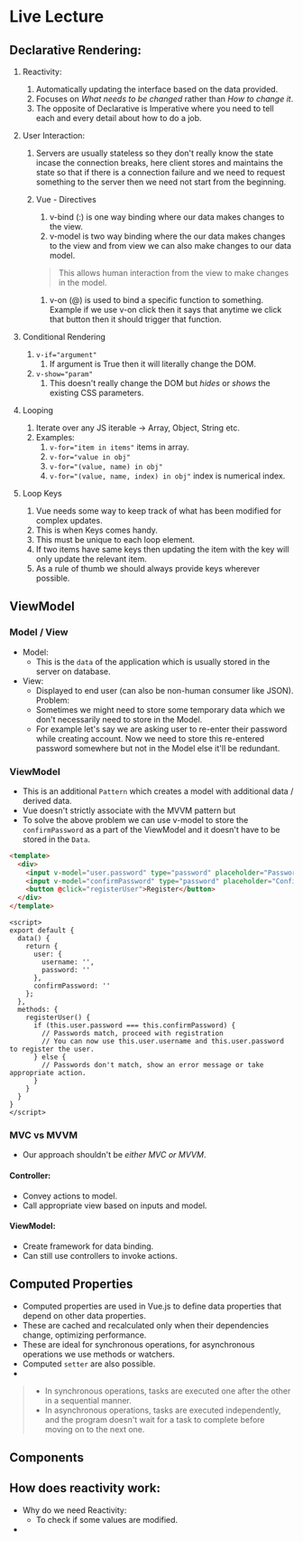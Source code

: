 # Live Lecture

## Declarative Rendering: 
1. Reactivity: 
	1. Automatically updating the interface based on the data provided.
	2. Focuses on *What needs to be changed* rather than *How to change it*.
	3. The opposite of Declarative is Imperative where you need to tell each and every detail about how to do a job.
 
1. User Interaction:
	1. Servers are usually stateless so they don't really know the state incase the connection breaks, here client stores and maintains the state so that if there is a connection failure and we need to request something to the server then we need not start from the beginning.
	2. Vue - Directives
		1. v-bind (:) is one way binding where our data makes changes to the view.
		2. v-model is two way binding where the our data makes changes to the view and from view we can also make changes to our data model.
  
		> 	This allows human interaction from the view to make changes in the model.
  
		1. v-on (@) is used to bind a specific function to something. Example if we use v-on click then it says that anytime we click that button then it should trigger that function.
  
  3. Conditional Rendering
		1. `v-if="argument"` 
			1. If argument is True then it will literally change the DOM.
		2. `v-show="param"` 
			1. This doesn't really change the DOM but *hides* or *shows* the existing CSS parameters.
  4. Looping
	  1. Iterate over any JS iterable -> Array, Object, String etc.
	  2. Examples:
		  1. `v-for="item in items"` items in array.
		  2. `v-for="value in obj"`
		  3. `v-for="(value, name) in obj"` 
		  4. `v-for="(value, name, index) in obj"` index is numerical index.
5. Loop Keys
	1. Vue needs some way to keep track of what has been modified for complex updates.
	2. This is when Keys comes handy.
	3. This must be unique to each loop element.
	4. If two items have same keys then updating the item with the key will only update the relevant item.
	5. As a rule of thumb we should always provide keys wherever possible.

## ViewModel

### Model / View

- Model:
	- This is the `data` of the application which is usually stored in the server on database.
- View:
	- Displayed to end user (can also be non-human consumer like JSON).
Problem:
	- Sometimes we might need to store some temporary data which we don't necessarily need to store in the Model.
	- For example let's say we are asking user to re-enter their password while creating account. Now we need to store this re-entered password somewhere but not in the Model else it'll be redundant.

### ViewModel

- This is an additional `Pattern` which creates a model with additional data / derived data.
- Vue doesn't strictly associate with the MVVM pattern but 
- To solve the above problem we can use v-model to store the `confirmPassword` as a part of the ViewModel and it doesn't have to be stored in the `Data`.

``` html
<template>
  <div>
    <input v-model="user.password" type="password" placeholder="Password">
    <input v-model="confirmPassword" type="password" placeholder="Confirm Password">
    <button @click="registerUser">Register</button>
  </div>
</template>
```

```vue
<script>
export default {
  data() {
    return {
      user: {
        username: '',
        password: ''
      },
      confirmPassword: ''
    };
  },
  methods: {
    registerUser() {
      if (this.user.password === this.confirmPassword) {
        // Passwords match, proceed with registration
        // You can now use this.user.username and this.user.password to register the user.
      } else {
        // Passwords don't match, show an error message or take appropriate action.
      }
    }
  }
}
</script>
```

### MVC vs MVVM

- Our approach shouldn't be *either MVC or MVVM*.

#### Controller:
- Convey actions to model.
- Call appropriate view based on inputs and model.
#### ViewModel:
- Create framework for data binding.
- Can still use controllers to invoke actions.

## Computed Properties

- Computed properties are used in Vue.js to define data properties that depend on other data properties.
- These are cached and recalculated only when their dependencies change, optimizing performance.
- These are ideal for synchronous operations, for asynchronous operations we use methods or watchers.
- Computed `setter` are also possible.
- 

> - In synchronous operations, tasks are executed one after the other in a sequential manner.
> - In asynchronous operations, tasks are executed independently, and the program doesn't wait for a task to complete before moving on to the next one.

## Components

### 

## How does reactivity work:

- Why do we need Reactivity:
	- To check if some values are modified.
- 